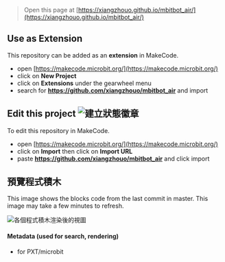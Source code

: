 
> Open this page at [https://xiangzhouo.github.io/mbitbot_air/](https://xiangzhouo.github.io/mbitbot_air/)

## Use as Extension

This repository can be added as an **extension** in MakeCode.

* open [https://makecode.microbit.org/](https://makecode.microbit.org/)
* click on **New Project**
* click on **Extensions** under the gearwheel menu
* search for **https://github.com/xiangzhouo/mbitbot_air** and import

## Edit this project ![建立狀態徽章](https://github.com/xiangzhouo/mbitbot_air/workflows/MakeCode/badge.svg)

To edit this repository in MakeCode.

* open [https://makecode.microbit.org/](https://makecode.microbit.org/)
* click on **Import** then click on **Import URL**
* paste **https://github.com/xiangzhouo/mbitbot_air** and click import

## 預覽程式積木

This image shows the blocks code from the last commit in master.
This image may take a few minutes to refresh.

![各個程式積木渲染後的視圖](https://github.com/xiangzhouo/mbitbot_air/raw/master/.github/makecode/blocks.png)

#### Metadata (used for search, rendering)

* for PXT/microbit
<script src="https://makecode.com/gh-pages-embed.js"></script><script>makeCodeRender("{{ site.makecode.home_url }}", "{{ site.github.owner_name }}/{{ site.github.repository_name }}");</script>
